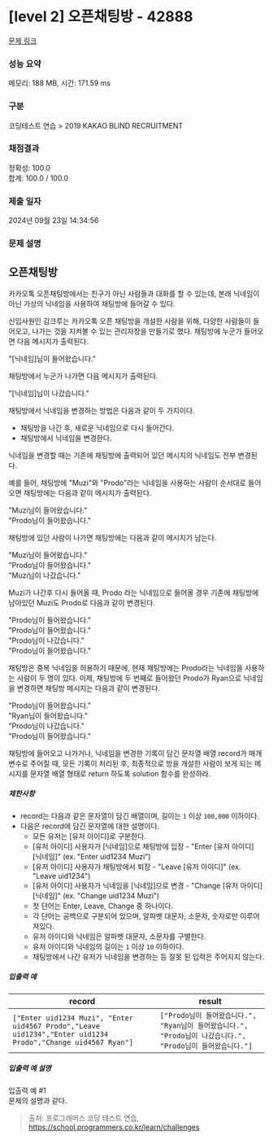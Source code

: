 # [level 2] 오픈채팅방 - 42888 

[문제 링크](https://school.programmers.co.kr/learn/courses/30/lessons/42888) 

### 성능 요약

메모리: 188 MB, 시간: 171.59 ms

### 구분

코딩테스트 연습 > 2019 KAKAO BLIND RECRUITMENT

### 채점결과

정확성: 100.0<br/>합계: 100.0 / 100.0

### 제출 일자

2024년 09월 23일 14:34:56

### 문제 설명

<h2>오픈채팅방</h2>

<p>카카오톡 오픈채팅방에서는 친구가 아닌 사람들과 대화를 할 수 있는데, 본래 닉네임이 아닌 가상의 닉네임을 사용하여 채팅방에 들어갈 수 있다.</p>

<p>신입사원인 김크루는 카카오톡 오픈 채팅방을 개설한 사람을 위해, 다양한 사람들이 들어오고, 나가는 것을 지켜볼 수 있는 관리자창을 만들기로 했다. 채팅방에 누군가 들어오면 다음 메시지가 출력된다.</p>

<p>"[닉네임]님이 들어왔습니다."</p>

<p>채팅방에서 누군가 나가면 다음 메시지가 출력된다.</p>

<p>"[닉네임]님이 나갔습니다."</p>

<p>채팅방에서 닉네임을 변경하는 방법은 다음과 같이 두 가지이다.</p>

<ul>
<li>채팅방을 나간 후, 새로운 닉네임으로 다시 들어간다.</li>
<li>채팅방에서 닉네임을 변경한다.</li>
</ul>

<p>닉네임을 변경할 때는 기존에 채팅방에 출력되어 있던 메시지의 닉네임도 전부 변경된다. </p>

<p>예를 들어, 채팅방에 "Muzi"와 "Prodo"라는 닉네임을 사용하는 사람이 순서대로 들어오면 채팅방에는 다음과 같이 메시지가 출력된다.</p>

<p>"Muzi님이 들어왔습니다."<br>
"Prodo님이 들어왔습니다."</p>

<p>채팅방에 있던 사람이 나가면 채팅방에는 다음과 같이 메시지가 남는다.</p>

<p>"Muzi님이 들어왔습니다."<br>
"Prodo님이 들어왔습니다."<br>
"Muzi님이 나갔습니다."</p>

<p>Muzi가 나간후 다시 들어올 때, Prodo 라는 닉네임으로 들어올 경우 기존에 채팅방에 남아있던 Muzi도 Prodo로 다음과 같이 변경된다.</p>

<p>"Prodo님이 들어왔습니다."<br>
"Prodo님이 들어왔습니다."<br>
"Prodo님이 나갔습니다."<br>
"Prodo님이 들어왔습니다."</p>

<p>채팅방은 중복 닉네임을 허용하기 때문에, 현재 채팅방에는 Prodo라는 닉네임을 사용하는 사람이 두 명이 있다. 이제, 채팅방에 두 번째로 들어왔던 Prodo가 Ryan으로 닉네임을 변경하면 채팅방 메시지는 다음과 같이 변경된다.</p>

<p>"Prodo님이 들어왔습니다."<br>
"Ryan님이 들어왔습니다."<br>
"Prodo님이 나갔습니다."<br>
"Prodo님이 들어왔습니다."</p>

<p>채팅방에 들어오고 나가거나, 닉네임을 변경한 기록이 담긴 문자열 배열 record가 매개변수로 주어질 때, 모든 기록이 처리된 후, 최종적으로 방을 개설한 사람이 보게 되는 메시지를 문자열 배열 형태로 return 하도록 solution 함수를 완성하라.</p>

<h5>제한사항</h5>

<ul>
<li>record는 다음과 같은 문자열이 담긴 배열이며, 길이는 <code>1</code> 이상 <code>100,000</code> 이하이다.</li>
<li>다음은 record에 담긴 문자열에 대한 설명이다.

<ul>
<li>모든 유저는 [유저 아이디]로 구분한다.</li>
<li>[유저 아이디] 사용자가 [닉네임]으로 채팅방에 입장 - "Enter [유저 아이디] [닉네임]" (ex. "Enter uid1234 Muzi")</li>
<li>[유저 아이디] 사용자가 채팅방에서 퇴장 - "Leave [유저 아이디]" (ex. "Leave uid1234")</li>
<li>[유저 아이디] 사용자가 닉네임을 [닉네임]으로 변경 - "Change [유저 아이디] [닉네임]" (ex. "Change uid1234 Muzi")</li>
<li>첫 단어는 Enter, Leave, Change 중 하나이다.</li>
<li>각 단어는 공백으로 구분되어 있으며, 알파벳 대문자, 소문자, 숫자로만 이루어져있다.</li>
<li>유저 아이디와 닉네임은 알파벳 대문자, 소문자를 구별한다.</li>
<li>유저 아이디와 닉네임의 길이는 <code>1</code> 이상 <code>10</code> 이하이다.</li>
<li>채팅방에서 나간 유저가 닉네임을 변경하는 등 잘못 된 입력은 주어지지 않는다.</li>
</ul></li>
</ul>

<h5>입출력 예</h5>
<table class="table">
        <thead><tr>
<th>record</th>
<th>result</th>
</tr>
</thead>
        <tbody><tr>
<td><code>["Enter uid1234 Muzi", "Enter uid4567 Prodo","Leave uid1234","Enter uid1234 Prodo","Change uid4567 Ryan"]</code></td>
<td><code>["Prodo님이 들어왔습니다.", "Ryan님이 들어왔습니다.", "Prodo님이 나갔습니다.", "Prodo님이 들어왔습니다."]</code></td>
</tr>
</tbody>
      </table>
<h5>입출력 예 설명</h5>

<p>입출력 예 #1<br>
문제의 설명과 같다.</p>


> 출처: 프로그래머스 코딩 테스트 연습, https://school.programmers.co.kr/learn/challenges
